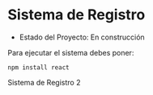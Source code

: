 <h1> Sistema de Registro </h1>

- Estado del Proyecto: En construcción

Para ejecutar el sistema debes poner:

 ```npm install react```

 Sistema de Registro 2
